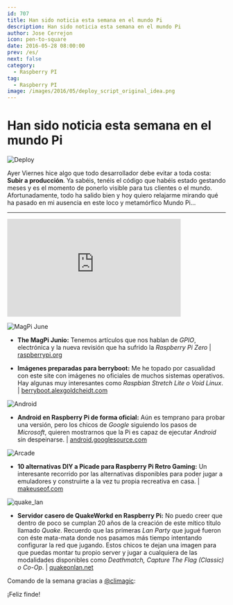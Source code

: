 ```yaml
---
id: 707
title: Han sido noticia esta semana en el mundo Pi
description: Han sido noticia esta semana en el mundo Pi
author: Jose Cerrejon
icon: pen-to-square
date: 2016-05-28 08:00:00
prev: /es/
next: false
category:
  - Raspberry PI
tag:
  - Raspberry PI
image: /images/2016/05/deploy_script_original_idea.png
---
```


# Han sido noticia esta semana en el mundo Pi

![Deploy](/images/2016/05/deploy_script_original_idea.png)

Ayer Viernes hice algo que todo desarrollador debe evitar a toda costa: **Subir a producción**. Ya sabéis, tenéis el código que habéis estado gestando meses y es el momento de ponerlo visible para tus clientes o el mundo. Afortunadamente, todo ha salido bien y hoy quiero relajarme mirando qué ha pasado en mi ausencia en este loco y metamórfico Mundo Pi...

- - -
<iframe width="400" height="225" src="https://www.youtube.com/embed/PXReWIHc6-Q?rel=0&amp;showinfo=0" frameborder="0" allowfullscreen></iframe>

![MagPi June](/images/2016/05/magpi_june.png)

* **The MagPi Junio:** Tenemos artículos que nos hablan de *GPIO*, electrónica y la nueva revisión que ha sufrido la *Raspberry Pi Zero* | [raspberrypi.org](https://www.raspberrypi.org/magpi/issues/46/)

* **Imágenes preparadas para berryboot:** Me he topado por casualidad con este site con imágenes no oficiales de muchos sistemas operativos. Hay algunas muy interesantes como *Raspbian Stretch Lite o Void Linux*. | [berryboot.alexgoldcheidt.com](http://berryboot.alexgoldcheidt.com/images/)

![Android](/images/2015/04/lollipop.png)

* **Android en Raspberry Pi de forma oficial:** Aún es temprano para probar una versión, pero los chicos de *Google* siguiendo los pasos de *Microsoft*, quieren mostrarnos que la Pi es capaz de ejecutar *Android* sin despeinarse. | [android.googlesource.com](https://android.googlesource.com/device/pifoundation/rpi3/)

![Arcade](/images/ada_retrogaming.jpg)

* **10 alternativas DIY a Picade para Raspberry Pi Retro Gaming:** Un interesante recorrido por las alternativas disponibles para poder jugar a emuladores y construirte a la vez tu propia recreativa en casa. | [makeuseof.com](http://www.makeuseof.com/tag/10-diy-alternatives-picade-raspberry-pi-retro-gaming/)

![quake_lan](/images/2016/05/quake_lan.png)

* **Servidor casero de QuakeWorkd en Raspberry Pi:** No puedo creer que dentro de poco se cumplan 20 años de la creación de este mítico título llamado *Quake*. Recuerdo que las primeras *Lan Party* que jugué fueron con éste mata-mata donde nos pasamos más tiempo intentando configurar la red que jugando. Estos chicos te dejan una imagen para que puedas montar tu propio server y jugar a cualquiera de las modalidades disponibles como *Deathmatch, Capture The Flag (Classic) o Co-Op*. | [quakeonlan.net](http://www.quakeonlan.net/quakeworld-co-op-edition/)

Comando de la semana gracias a [@climagic](https://twitter.com/climagic/):




¡Feliz finde!